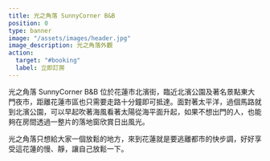 ```yaml
---
title: 光之角落 SunnyCorner B&B
position: 0
type: banner
image: "/assets/images/header.jpg"
image_description: 光之角落外觀
action:
  target: "#booking"
  label: 立即訂房
---
```


光之角落 SunnyCorner B&B 位於花蓮市北濱街，臨近北濱公園及著名景點東大門夜市，距離花蓮市區也只需要走路十分鐘即可抵達。面對著太平洋，過個馬路就到北濱公園，可以早起吹著海風看著太陽從海平面升起，如果不想出門的人，也能夠在房間透過一整片的落地窗欣賞日出風光。

光之角落只想給大家一個放鬆的地方，來到花蓮就是要逃離都市的快步調，好好享受這花蓮的慢、靜，讓自己放鬆一下。
